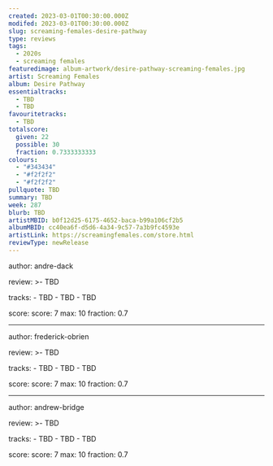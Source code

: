 ```yaml
---
created: 2023-03-01T00:30:00.000Z
modifed: 2023-03-01T00:30:00.000Z
slug: screaming-females-desire-pathway
type: reviews
tags:
  - 2020s
  - screaming females
featuredimage: album-artwork/desire-pathway-screaming-females.jpg
artist: Screaming Females
album: Desire Pathway
essentialtracks:
  - TBD
  - TBD
favouritetracks:
  - TBD
totalscore:
  given: 22
  possible: 30
  fraction: 0.7333333333
colours:
  - "#343434"
  - "#f2f2f2"
  - "#f2f2f2"
pullquote: TBD
summary: TBD
week: 287
blurb: TBD
artistMBID: b0f12d25-6175-4652-baca-b99a106cf2b5
albumMBID: cc40ea6f-d5d6-4a34-9c57-7a3b9fc4593e
artistLink: https://screamingfemales.com/store.html
reviewType: newRelease
---
```


author: andre-dack

review: >-
    TBD

tracks:
    - TBD
    - TBD
    - TBD

score:
    score: 7
    max: 10
    fraction: 0.7

---

author: frederick-obrien

review: >-
    TBD

tracks:
    - TBD
    - TBD
    - TBD

score:
    score: 7
    max: 10
    fraction: 0.7

---

author: andrew-bridge

review: >-
    TBD

tracks:
    - TBD
    - TBD
    - TBD

score:
    score: 7
    max: 10
    fraction: 0.7
